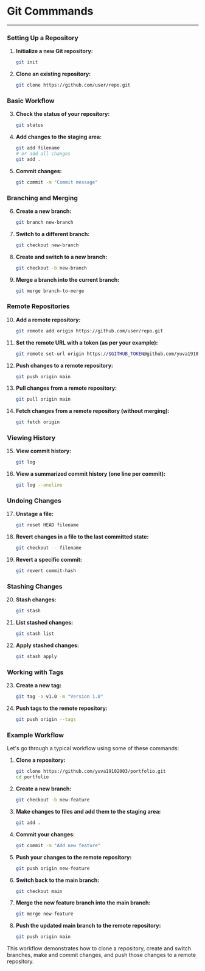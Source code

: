 
# Git Commmands

---

### Setting Up a Repository

1. **Initialize a new Git repository:**
   ```sh
   git init
   ```

2. **Clone an existing repository:**
   ```sh
   git clone https://github.com/user/repo.git
   ```

### Basic Workflow

3. **Check the status of your repository:**
   ```sh
   git status
   ```

4. **Add changes to the staging area:**
   ```sh
   git add filename
   # or add all changes
   git add .
   ```

5. **Commit changes:**
   ```sh
   git commit -m "Commit message"
   ```

### Branching and Merging

6. **Create a new branch:**
   ```sh
   git branch new-branch
   ```

7. **Switch to a different branch:**
   ```sh
   git checkout new-branch
   ```

8. **Create and switch to a new branch:**
   ```sh
   git checkout -b new-branch
   ```

9. **Merge a branch into the current branch:**
   ```sh
   git merge branch-to-merge
   ```

### Remote Repositories

10. **Add a remote repository:**
    ```sh
    git remote add origin https://github.com/user/repo.git
    ```

11. **Set the remote URL with a token (as per your example):**
    ```sh
    git remote set-url origin https://$GITHUB_TOKEN@github.com/yuva19102003/portfolio.git
    ```

12. **Push changes to a remote repository:**
    ```sh
    git push origin main
    ```

13. **Pull changes from a remote repository:**
    ```sh
    git pull origin main
    ```

14. **Fetch changes from a remote repository (without merging):**
    ```sh
    git fetch origin
    ```

### Viewing History

15. **View commit history:**
    ```sh
    git log
    ```

16. **View a summarized commit history (one line per commit):**
    ```sh
    git log --oneline
    ```

### Undoing Changes

17. **Unstage a file:**
    ```sh
    git reset HEAD filename
    ```

18. **Revert changes in a file to the last committed state:**
    ```sh
    git checkout -- filename
    ```

19. **Revert a specific commit:**
    ```sh
    git revert commit-hash
    ```

### Stashing Changes

20. **Stash changes:**
    ```sh
    git stash
    ```

21. **List stashed changes:**
    ```sh
    git stash list
    ```

22. **Apply stashed changes:**
    ```sh
    git stash apply
    ```

### Working with Tags

23. **Create a new tag:**
    ```sh
    git tag -a v1.0 -m "Version 1.0"
    ```

24. **Push tags to the remote repository:**
    ```sh
    git push origin --tags
    ```

### Example Workflow

Let's go through a typical workflow using some of these commands:

1. **Clone a repository:**
   ```sh
   git clone https://github.com/yuva19102003/portfolio.git
   cd portfolio
   ```

2. **Create a new branch:**
   ```sh
   git checkout -b new-feature
   ```

3. **Make changes to files and add them to the staging area:**
   ```sh
   git add .
   ```

4. **Commit your changes:**
   ```sh
   git commit -m "Add new feature"
   ```

5. **Push your changes to the remote repository:**
   ```sh
   git push origin new-feature
   ```

6. **Switch back to the main branch:**
   ```sh
   git checkout main
   ```

7. **Merge the new feature branch into the main branch:**
   ```sh
   git merge new-feature
   ```

8. **Push the updated main branch to the remote repository:**
   ```sh
   git push origin main
   ```

This workflow demonstrates how to clone a repository, create and switch branches, make and commit changes, and push those changes to a remote repository.
